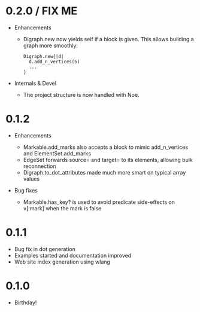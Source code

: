 # 0.2.0 / FIX ME

* Enhancements

  * Digraph.new now yields self if a block is given. This allows building a 
    graph more smoothly:
    
        Digraph.new{|d|
          d.add_n_vertices(5)
          ...
        }

* Internals & Devel

  * The project structure is now handled with Noe.

# 0.1.2

* Enhancements

  * Markable.add_marks also accepts a block to mimic add_n_vertices and 
    ElementSet.add_marks
  * EdgeSet forwards source= and target= to its elements, allowing bulk 
    reconnection
  * Digraph.to_dot_attributes made much more smart on typical array values

* Bug fixes

  * Markable.has_key? is used to avoid predicate side-effects on v[:mark] when 
    the mark is false
    
# 0.1.1

  * Bug fix in dot generation
  * Examples started and documentation improved
  * Web site index generation using wlang

# 0.1.0

  * Birthday!
